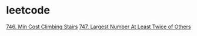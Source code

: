 # leetcode
[746. Min Cost Climbing Stairs](doc/746_MinCostClimbingStairs.md)
[747. Largest Number At Least Twice of Others](doc/747_LargestNumberAtLeastTwiceOfOthers.md)